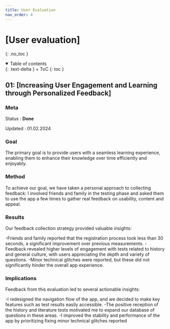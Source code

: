 ```yaml
---
title: User Evaluation
nav_order: 4
---
```


# [User evaluation]
{: .no_toc }

<details open markdown="block">
{: .text-delta }
<summary>Table of contents</summary>
+ ToC
{: toc }
</details>

## 01: [Increasing User Engagement and Learning through Personalized Feedback]

### Meta

Status
: **Done**

Updated
: 01.02.2024

### Goal

The primary goal is to provide users with a seamless learning experience, enabling them to enhance their knowledge over time efficiently and enjoyably. 

### Method
To achieve our goal, we have taken a personal approach to collecting feedback:
I involved friends and family in the testing phase and asked them to use the app a few times to gather real feedback on usability, content and appeal.

### Results
Our feedback collection strategy provided valuable insights:

-Friends and family reported that the registration process took less than 30 seconds, a significant improvement over previous measurements.
-Feedback revealed higher levels of engagement with tests related to history and general culture, with users appreciating the depth and variety of questions.
-Minor technical glitches were reported, but these did not significantly hinder the overall app experience.

### Implications
Feedback from this evaluation led to several actionable insights:

-I redesigned the navigation flow of the app, and we decided to make key features such as test results easily accessible.
-The positive reception of the history and literature tests motivated me to expand our database of questions in these areas.
-I improved the stability and performance of the app by prioritizing fixing minor technical glitches reported




